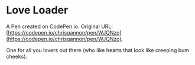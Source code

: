 # Love Loader

A Pen created on CodePen.io. Original URL: [https://codepen.io/chrisgannon/pen/WJQNzo](https://codepen.io/chrisgannon/pen/WJQNzo).

One for all you lovers out there (who like hearts that look like creeping bum cheeks).
